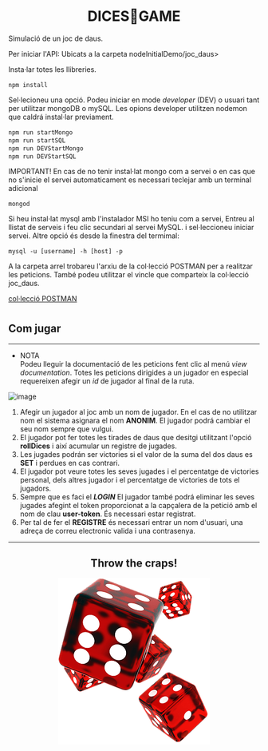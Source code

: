
# <div align="center" font-style="color:red;">**DICES🎲GAME**</div>

Simulació de un joc de daus. 
	
Per iniciar l'API: Ubicats a la carpeta nodeInitialDemo/joc_daus> 

Insta·lar totes les llibreries. 
~~~
npm install 
~~~

Sel·lecioneu una opció. Podeu iniciar en mode *developer* (DEV) o usuari tant per utilitzar mongoDB o mySQL. Les opions developer utilitzen nodemon que caldrá instal·lar previament.
~~~
npm run startMongo
npm run startSQL
npm run DEVStartMongo
npm run DEVStartSQL
~~~

IMPORTANT! En cas de no tenir instal·lat mongo com a servei o en cas que no s'inicie el servei automaticament es necessari teclejar amb un terminal adicional 
~~~
mongod
~~~
Si heu instal·lat mysql amb l'instalador MSI ho teniu com a servei, Entreu al llistat de serveis i feu clic secundari al servei MySQL. i sel·leccioneu iniciar servei. Altre opció és desde la finestra del termimal:
~~~
mysql -u [username] -h [host] -p 
~~~        
A la carpeta arrel trobareu l'arxiu de la col·lecció POSTMAN per a realitzar les peticions.
També podeu utilitzar el vincle que comparteix la col·lecció joc_daus.

[col·lecció POSTMAN](https://www.postman.com/xaviercomi/workspace/public/collection/17998947-10220b4a-a607-456e-85e7-cf3c7953a7c8)
#
## Com jugar
___
* NOTA  
 Podeu lleguir la documentació de les peticions fent clic al menú *view documentation*. Totes les peticions dirigides a un jugador en especial requereixen afegir un  *id* de jugador al final de la ruta. 

![image](https://user-images.githubusercontent.com/85874705/143659824-9713e854-443c-48ea-9236-cc5280750935.png)

1. Afegir un jugador al joc amb un nom de jugador. En el cas de no utilitzar nom el sistema asignara el nom **ANONIM**. El jugador podrá cambiar el seu nom sempre que vulgui.
2. El jugador pot fer totes les tirades de daus que desitgi utilitzant l'opció **rollDices** i així acumular un registre de jugades.
3. Les jugades podrán ser victories si el valor de la suma del dos daus es **SET** i perdues en cas contrari.
4. El jugador pot veure totes les seves jugades i el percentatge de victories personal, dels altres jugador i el percentatge de victories de tots el jugadors.
5. Sempre que es faci el ***LOGIN*** El jugador també podrá eliminar les seves jugades afegint el token proporcionat a la capçalera de la petició amb el nom de clau **user-token**. És necessari estar registrat.
6. Per tal de fer el **REGISTRE** és necessari entrar un nom d'usuari, una adreça de correu electronic valida i una contrasenya.
___
## <div align="center">Throw the craps!</div>
<div align="center"><img src="/joc_daus/media/craps.png"></div>
